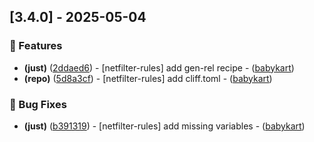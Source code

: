 
## [3.4.0] - 2025-05-04

### 🚀 Features

- **(just)** ([2ddaed6](https://github.com/3ntr0piE/netfilter-rules/commit/2ddaed62ed4552140bc66d2ddf31ee04e3760879)) - [netfilter-rules] add gen-rel recipe - ([babykart](https://github.com/babykart))
- **(repo)** ([5d8a3cf](https://github.com/3ntr0piE/netfilter-rules/commit/5d8a3cf484c2b8e1ec4e3d6356c399801c8b76cb)) - [netfilter-rules] add cliff.toml - ([babykart](https://github.com/babykart))

### 🐛 Bug Fixes

- **(just)** ([b391319](https://github.com/3ntr0piE/netfilter-rules/commit/b3913194833bcd61cdbcd4a615c3dcaac5e9591a)) - [netfilter-rules] add missing variables - ([babykart](https://github.com/babykart))

<!-- generated by git-cliff -->
